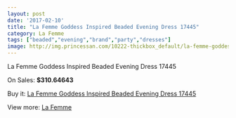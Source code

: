 ```yaml
---
layout: post
date: '2017-02-10'
title: "La Femme Goddess Inspired Beaded Evening Dress 17445"
category: La Femme
tags: ["beaded","evening","brand","party","dresses"]
image: http://img.princessan.com/10222-thickbox_default/la-femme-goddess-inspired-beaded-evening-dress-17445.jpg
---
```

La Femme Goddess Inspired Beaded Evening Dress 17445

On Sales: **$310.64643**
<a href="https://www.princessan.com/en/la-femme/4424-la-femme-goddess-inspired-beaded-evening-dress-17445.html"><amp-img layout="responsive" width="600" height="600" src="//img.princessan.com/10222-thickbox_default/la-femme-goddess-inspired-beaded-evening-dress-17445.jpg" alt="La Femme Goddess Inspired Beaded Evening Dress 17445 0" /></a>
<a href="https://www.princessan.com/en/la-femme/4424-la-femme-goddess-inspired-beaded-evening-dress-17445.html"><amp-img layout="responsive" width="600" height="600" src="//img.princessan.com/10223-thickbox_default/la-femme-goddess-inspired-beaded-evening-dress-17445.jpg" alt="La Femme Goddess Inspired Beaded Evening Dress 17445 1" /></a>

Buy it: [La Femme Goddess Inspired Beaded Evening Dress 17445](https://www.princessan.com/en/la-femme/4424-la-femme-goddess-inspired-beaded-evening-dress-17445.html "La Femme Goddess Inspired Beaded Evening Dress 17445")

View more: [La Femme](https://www.princessan.com/en/28-la-femme "La Femme")